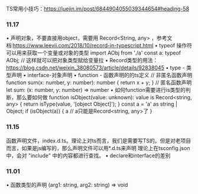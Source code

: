 TS常用小技巧：https://juejin.im/post/6844904055039344654#heading-58
### 11.17
• 声明对象，不要直接用object，需要用 Record<String, any> ，参考文档:https://www.leevii.com/2018/10/record-in-typescript.html
• typeof 操作符可以用来获取一个变量或对象的类型
import AObj from './a'
const a: typeof AObj; // 这样就可以把对象类型赋给变量拉
• Record类型的用法：https://blog.csdn.net/weixin_38080573/article/details/92838045
• type - 类型声明
• interface-对象声明
• function - 函数声明的的ts定义
// 非匿名函数声明
function sum(x: number, y: number): number {
    return x + y;
}
// 匿名函数声明
let sum: (x: number, y: number) => number
• 如何function需要进行is类型的判断，那么要如何做
function isObject(value: unknown): value is Record<string, any> {
  return isType(value, '[object Object]');
}
const a = 'a' as string | Object;
if (isObject(a)) {
  a // a只能是Record<string, any>了
}
### 11.15
函数声明文件，index.d.ts。理论上对ts而言，我们是需要写TS的。但是对老项目而言，如果是js编写的，那么声明文件可以用*.d.ts来声明
理论上在tsconfig.json中，会对 "include" 中的内容都进行查找。
• declare和interface的差别
### 11.01
• 函数类型的声明  (arg1: string, arg2: string) => void
